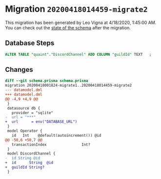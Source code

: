 # Migration `20200418014459-migrate2`

This migration has been generated by Leo Vigna at 4/18/2020, 1:45:00 AM.
You can check out the [state of the schema](./schema.prisma) after the migration.

## Database Steps

```sql
ALTER TABLE "quaint"."DiscordChannel" ADD COLUMN "guildId" TEXT   ;
```

## Changes

```diff
diff --git schema.prisma schema.prisma
migration 20200418001824-migrate1..20200418014459-migrate2
--- datamodel.dml
+++ datamodel.dml
@@ -4,9 +4,9 @@
 }
 datasource db {
   provider = "sqlite"
-  url = "***"
+  url      = env("DATABASE_URL")
 }
 model Operator {
   id   Int    @default(autoincrement()) @id
@@ -50,6 +50,7 @@
   transactionIndex                Int?
 }
 model DiscordChannel {
-  id String @id
+  id      String  @id
+  guildId String?
 }
```


